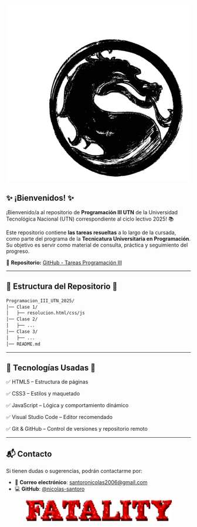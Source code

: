 <div align="center">
  <img src="./IMAGENES/MK_Dragon.gif">
</div>

## ✨ ¡Bienvenidos! ✨

¡Bienvenido/a al repositorio de **Programación III UTN** de la Universidad Tecnológica Nacional (UTN) correspondiente al ciclo lectivo 2025! 📚

Este repositorio contiene **las tareas resueltas** a lo largo de la cursada, como parte del programa de la **Tecnicatura Universitaria en Programación**. Su objetivo es servir como material de consulta, práctica y seguimiento del progreso.

🔗 **Repositorio:** [GitHub - Tareas Programación III](https://github.com/nicolas-santoro/Programacion_III_UTN)

---

## 📂 Estructura del Repositorio 📂

```bash
Programacion_III_UTN_2025/
│── Clase 1/
│   ├── resolucion.html/css/js
│── Clase 2/
│   ├── ...
│── Clase 3/
│   ├── ...
│── README.md
```

---

## 🧰 Tecnologías Usadas 🧰

✅ HTML5 – Estructura de páginas

✅ CSS3 – Estilos y maquetado

✅ JavaScript – Lógica y comportamiento dinámico

✅ Visual Studio Code – Editor recomendado

✅ Git & GitHub – Control de versiones y repositorio remoto

---

## 📬 Contacto

Si tienen dudas o sugerencias, podrán contactarme por:

- 📧 **Correo electrónico**: [santoronicolas2006@gmail.com](mailto:santoronicolas2006@gmail.com)
- 💻 **GitHub**: [@nicolas-santoro](https://github.com/nicolas-santoro)

<div align="center">
  <img src="./IMAGENES/MK_Fatality.gif" width=400px>
</div>

